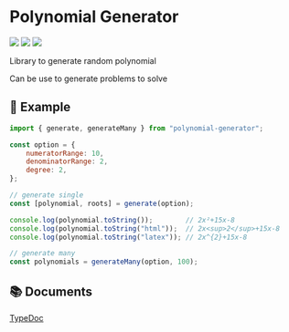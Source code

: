 # Polynomial Generator

[![](https://img.shields.io/npm/v/polynomial-generator.svg?maxAge=3600)](https://www.npmjs.com/package/polynomial-generator)
[![](https://img.shields.io/npm/dt/polynomial-generator.svg?maxAge=3600)](https://www.npmjs.com/package/polynomial-generator)
[![](https://github.com/Leomotors/polynomial-generator/actions/workflows/test.yml/badge.svg)](https://github.com/Leomotors/polynomial-generator/actions)

Library to generate random polynomial

Can be use to generate problems to solve

## 📃 Example

```js
import { generate, generateMany } from "polynomial-generator";

const option = {
    numeratorRange: 10,
    denominatorRange: 2,
    degree: 2,
};

// generate single
const [polynomial, roots] = generate(option);

console.log(polynomial.toString());        // 2x²+15x-8
console.log(polynomial.toString("html"));  // 2x<sup>2</sup>+15x-8
console.log(polynomial.toString("latex")); // 2x^{2}+15x-8

// generate many
const polynomials = generateMany(option, 100);
```

## 📚 Documents

[TypeDoc](https://leomotors.github.io/polynomial-generator/)
